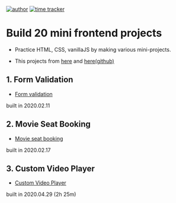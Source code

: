 [![author](https://img.shields.io/badge/author-Rhange-f39c12.svg?style=flat-square)](https://rhange.tistory.com)
[![time tracker](https://wakatime.com/badge/github/Rhange/Build-20-mini-frontend-projects.svg)](https://wakatime.com/badge/github/Rhange/Build-20-mini-frontend-projects)

# Build 20 mini frontend projects

- Practice HTML, CSS, vanillaJS by making various mini-projects.

- This projects from [here](https://vanillawebprojects.com) and [here(github)](https://github.com/bradtraversy/vanillawebprojects)

## 1. Form Validation

- [Form validation](https://rhange.github.io/Build-20-mini-frontend-projects/1.%20form-validator/index.html)

built in 2020.02.11

## 2. Movie Seat Booking

- [Movie seat booking](https://rhange.github.io/Build-20-mini-frontend-projects/2.%20movie-seat-booking)

built in 2020.02.17

## 3. Custom Video Player

- [Custom Video Player](https://rhange.github.io/Build-20-mini-frontend-projects/3.%20custom-video-player/index.html)

built in 2020.04.29 (2h 25m)



